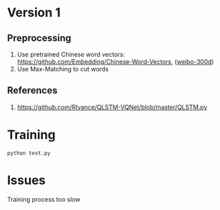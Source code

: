 # Version 1

## Preprocessing

1. Use pretrained Chinese word vectors: https://github.com/Embedding/Chinese-Word-Vectors, ([weibo-300d](https://pan.baidu.com/s/1zbuUJEEEpZRNHxZ7Gezzmw))
2. Use Max-Matching to cut words


## References
1. https://github.com/RIvance/QLSTM-VQNet/blob/master/QLSTM.py


# Training

```
python test.py
```

# Issues
Training process too slow
